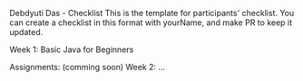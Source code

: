 Debdyuti Das - Checklist
This is the template for participants' checklist. You can create a checklist in this format with yourName, and make PR to keep it updated.

Week 1:
 Basic Java for Beginners

Assignments: (comming soon)
Week 2:
...
